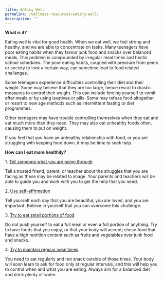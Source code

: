 ```yaml
---
title: Eating Well
permalink: /wellness-resources/eating-well/
description: ""
---
```



**What is it?**

Eating well is vital for good health. When we eat well, we feel strong and healthy, and we are able to concentrate on tasks. Many teenagers have poor eating habits when they favour junk food and snacks over balanced meals. This problem is compounded by irregular meal times and hectic school schedules. The poor eating habits, coupled with pressure from peers or society to look a certain way, can sometime lead to food related challenges.

Some teenagers experience difficulties controlling their diet and their weight. Some may believe that they are too large, hence resort to drastic measures to control their weight. This can include forcing yourself to vomit after meals or by using laxatives or pills. Some may refuse food altogether or resort to new age methods such as intermittent fasting or diet programmes.

Other teenagers may have trouble controlling themselves when they eat and eat much more than they need. They may also eat unhealthy foods often, causing them to put on weight.

If you feel that you have an unhealthy relationship with food, or you are struggling with keeping food down, it may be time to seek help.

**How can I eat more healthily?**

1. <u>Tell someone what you are going through</u>

Tell a trusted friend, parent, or teacher about the struggles that you are facing as these may be related to image. Your parents and teachers will be able to guide you and work with you to get the help that you need.

2. <u>Use self-affirmation</u>

Tell yourself each day that you are beautiful, you are loved, and you are important. Believe in yourself that you can overcome this challenge.

3. <u>Try to eat small portions of food</u>

Do not push yourself to eat a full meal or even a full portion of anything. Try to have foods that you enjoy, or that your body will accept; chose food that have a high nutrition content such as fruits and vegetables over junk food and snacks.

4. <u>Try to maintain regular meal times</u>

You need to eat regularly and not snack outside of those times. Your body will soon learn to ask for food only at regular intervals, and this will help you to control when and what you are eating. Always aim for a balanced diet and drink plenty of water.